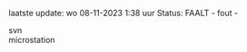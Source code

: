 laatste update: 
wo 08-11-2023  1:38   uur 
Status: FAALT - fout - 
<div class="service R">svn</div><div class="service R">microstation</div>